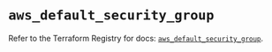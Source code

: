# `aws_default_security_group`

Refer to the Terraform Registry for docs: [`aws_default_security_group`](https://registry.terraform.io/providers/hashicorp/aws/6.5.0/docs/resources/default_security_group).
